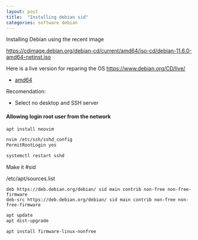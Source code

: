 ```yaml
---
layout: post
title:  "Installing debian sid"
categories: software debian
---
```



Installing Debian using the recent image

https://cdimage.debian.org/debian-cd/current/amd64/iso-cd/debian-11.6.0-amd64-netinst.iso

Here is a live version for reparing the OS https://www.debian.org/CD/live/
- [amd64](https://cdimage.debian.org/debian-cd/current-live/amd64/iso-hybrid/)

Recomendation: 

- Select no desktop and SSH server


#### Allowing login root user from the network

```bash
apt install neovim

nvim /etc/ssh/sshd_config
PermitRootLogin yes

systemctl restart sshd

```

Make it #sid

/etc/apt/sources.list

```
deb https://deb.debian.org/debian/ sid main contrib non-free non-free-firmware
deb-src https://deb.debian.org/debian/ sid main contrib non-free non-free-firmware
```

```bash
apt update
apt dist-upgrade

apt install firmware-linux-nonfree
```

